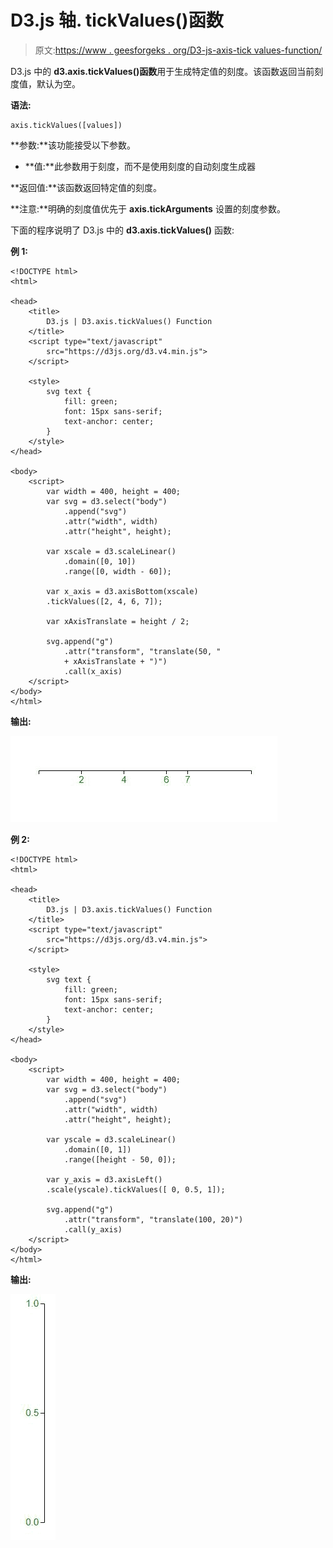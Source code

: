 # D3.js 轴. tickValues()函数

> 原文:[https://www . geesforgeks . org/D3-js-axis-tick values-function/](https://www.geeksforgeeks.org/d3-js-axis-tickvalues-function/)

D3.js 中的 **d3.axis.tickValues()函数**用于生成特定值的刻度。该函数返回当前刻度值，默认为空。

**语法:**

```
axis.tickValues([values])
```

**参数:**该功能接受以下参数。

*   **值:**此参数用于刻度，而不是使用刻度的自动刻度生成器

**返回值:**该函数返回特定值的刻度。

**注意:**明确的刻度值优先于 **axis.tickArguments** 设置的刻度参数。

下面的程序说明了 D3.js 中的 **d3.axis.tickValues()** 函数:

**例 1:**

```
<!DOCTYPE html> 
<html> 

<head> 
    <title> 
        D3.js | D3.axis.tickValues() Function 
    </title> 
    <script type="text/javascript"
        src="https://d3js.org/d3.v4.min.js"> 
    </script> 

    <style> 
        svg text { 
            fill: green; 
            font: 15px sans-serif; 
            text-anchor: center; 
        } 
    </style> 
</head> 

<body> 
    <script> 
        var width = 400, height = 400; 
        var svg = d3.select("body") 
            .append("svg") 
            .attr("width", width) 
            .attr("height", height); 

        var xscale = d3.scaleLinear() 
            .domain([0, 10]) 
            .range([0, width - 60]); 

        var x_axis = d3.axisBottom(xscale)
        .tickValues([2, 4, 6, 7]); 

        var xAxisTranslate = height / 2; 

        svg.append("g") 
            .attr("transform", "translate(50, " 
            + xAxisTranslate + ")") 
            .call(x_axis) 
    </script> 
</body> 
</html>
```

**输出:**

![](img/259deda8c2292d928265df6497352206.png)

**例 2:**

```
<!DOCTYPE html> 
<html> 

<head> 
    <title> 
        D3.js | D3.axis.tickValues() Function 
    </title> 
    <script type="text/javascript"
        src="https://d3js.org/d3.v4.min.js"> 
    </script> 

    <style> 
        svg text { 
            fill: green; 
            font: 15px sans-serif; 
            text-anchor: center; 
        } 
    </style> 
</head> 

<body> 
    <script> 
        var width = 400, height = 400; 
        var svg = d3.select("body") 
            .append("svg") 
            .attr("width", width) 
            .attr("height", height); 

        var yscale = d3.scaleLinear() 
            .domain([0, 1]) 
            .range([height - 50, 0]); 

        var y_axis = d3.axisLeft()
        .scale(yscale).tickValues([ 0, 0.5, 1]); 

        svg.append("g") 
            .attr("transform", "translate(100, 20)") 
            .call(y_axis) 
    </script>
</body> 
</html>
```

**输出:**

![](img/752b02a9bfdbd265ef0969a5d4b58841.png)